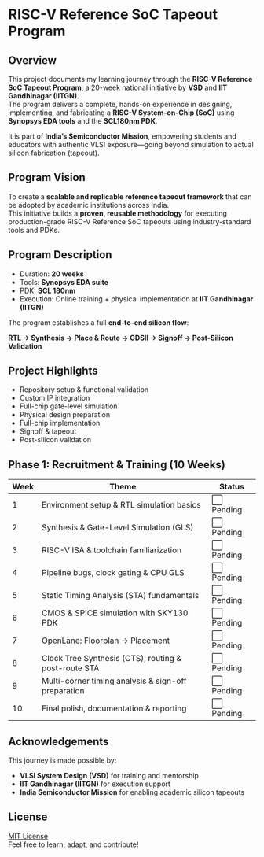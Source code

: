 # RISC-V Reference SoC Tapeout Program

## Overview
This project documents my learning journey through the **RISC-V Reference SoC Tapeout Program**, a 20-week national initiative by **VSD** and **IIT Gandhinagar (IITGN)**.  
The program delivers a complete, hands-on experience in designing, implementing, and fabricating a **RISC-V System-on-Chip (SoC)** using **Synopsys EDA tools** and the **SCL180nm PDK**.  

It is part of **India’s Semiconductor Mission**, empowering students and educators with authentic VLSI exposure—going beyond simulation to actual silicon fabrication (tapeout).  


## Program Vision
To create a **scalable and replicable reference tapeout framework** that can be adopted by academic institutions across India.  
This initiative builds a **proven, reusable methodology** for executing production-grade RISC-V Reference SoC tapeouts using industry-standard tools and PDKs.


## Program Description
- Duration: **20 weeks**  
- Tools: **Synopsys EDA suite**  
- PDK: **SCL 180nm**  
- Execution: Online training + physical implementation at **IIT Gandhinagar (IITGN)**  

The program establishes a full **end-to-end silicon flow**:

**RTL → Synthesis → Place & Route → GDSII → Signoff → Post-Silicon Validation**  


## Project Highlights
- Repository setup & functional validation  
- Custom IP integration  
- Full-chip gate-level simulation  
- Physical design preparation  
- Full-chip implementation  
- Signoff & tapeout  
- Post-silicon validation  

## Phase 1: Recruitment & Training (10 Weeks)

| Week | Theme | Status |
|------|-------|--------|
| 1 | Environment setup & RTL simulation basics | ⬜ Pending |
| 2 | Synthesis & Gate-Level Simulation (GLS) | ⬜ Pending |
| 3 | RISC-V ISA & toolchain familiarization | ⬜ Pending |
| 4 | Pipeline bugs, clock gating & CPU GLS | ⬜ Pending |
| 5 | Static Timing Analysis (STA) fundamentals | ⬜ Pending |
| 6 | CMOS & SPICE simulation with SKY130 PDK | ⬜ Pending |
| 7 | OpenLane: Floorplan → Placement | ⬜ Pending |
| 8 | Clock Tree Synthesis (CTS), routing & post-route STA | ⬜ Pending |
| 9 | Multi-corner timing analysis & sign-off preparation | ⬜ Pending |
| 10 | Final polish, documentation & reporting | ⬜ Pending |

## Acknowledgements
This journey is made possible by:  
- **VLSI System Design (VSD)** for training and mentorship  
- **IIT Gandhinagar (IITGN)** for execution support  
- **India Semiconductor Mission** for enabling academic silicon tapeouts  


## License
[MIT License](LICENSE)  
Feel free to learn, adapt, and contribute!
